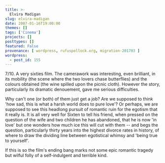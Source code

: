 ```yaml
---
title: >-
  Elvira Madigan
slug: elvira-madigan
date: 2007-01-16T19:00:00
themes: []
tags: ['Cinema']
projects: []
posttypes: []
featured: False
provenance: [ wordpress, rufuspollock.org, migration-201703 ]
wordpress:
  - post_id: 155
---
```


7/10. A very sixties film. The camerawork was interesting, even brilliant, in its mobility (the scene where the two lovers chase butterflies) and the colours obtained (the wine spilled upon the picnic cloth). However the story, particularly its dramatic denouement, gave me serious difficulties.

Why can't one (or both) of them just get a job? Are we supposed to think 'how sad, this is what a harsh world does to pure love'? Or perhaps, we are supposed to see this headlong pursuit of romantic ruin for the egotism that it really is. It is all very well for Sixten to tell his friend, when pressed on the question of the wife and two children he has abandoned, that he is now 'in love' but one wonders how much ice this will cut with them -- and begs the question, particularly thirty years into the highest divorce rates in history, of where to draw the dividing line between egotistical whimsy and 'being true to yourself'.

If this is so the film's ending bang marks not some epic romantic tragedy but wilful folly of a self-indulgent and terrible kind.

